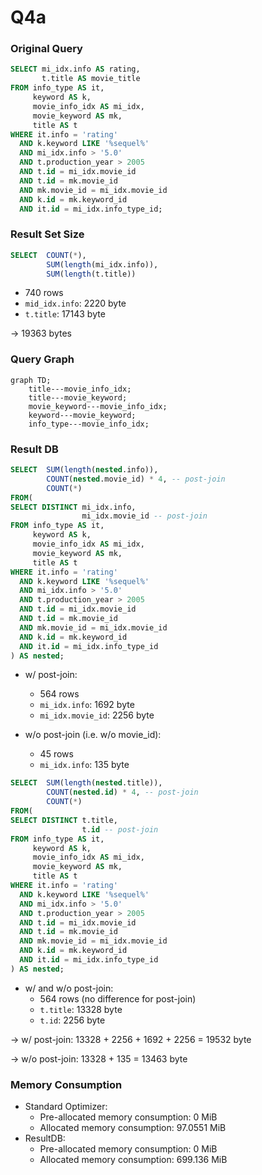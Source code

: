 # Q4a

### Original Query
```sql
SELECT mi_idx.info AS rating,
       t.title AS movie_title
FROM info_type AS it,
     keyword AS k,
     movie_info_idx AS mi_idx,
     movie_keyword AS mk,
     title AS t
WHERE it.info = 'rating'
  AND k.keyword LIKE '%sequel%'
  AND mi_idx.info > '5.0'
  AND t.production_year > 2005
  AND t.id = mi_idx.movie_id
  AND t.id = mk.movie_id
  AND mk.movie_id = mi_idx.movie_id
  AND k.id = mk.keyword_id
  AND it.id = mi_idx.info_type_id;
```
### Result Set Size
```sql
SELECT  COUNT(*),
        SUM(length(mi_idx.info)),
        SUM(length(t.title))
```
* 740 rows
* `mid_idx.info`: 2220 byte
* `t.title`: 17143 byte

$\rightarrow$ 19363 bytes

### Query Graph

```mermaid
graph TD;
    title---movie_info_idx;
    title---movie_keyword;
    movie_keyword---movie_info_idx;
    keyword---movie_keyword;
    info_type---movie_info_idx;
```

### Result DB
```sql
SELECT  SUM(length(nested.info)),
        COUNT(nested.movie_id) * 4, -- post-join
        COUNT(*)
FROM(
SELECT DISTINCT mi_idx.info,
                mi_idx.movie_id -- post-join
FROM info_type AS it,
     keyword AS k,
     movie_info_idx AS mi_idx,
     movie_keyword AS mk,
     title AS t
WHERE it.info = 'rating'
  AND k.keyword LIKE '%sequel%'
  AND mi_idx.info > '5.0'
  AND t.production_year > 2005
  AND t.id = mi_idx.movie_id
  AND t.id = mk.movie_id
  AND mk.movie_id = mi_idx.movie_id
  AND k.id = mk.keyword_id
  AND it.id = mi_idx.info_type_id
) AS nested;
```
* w/ post-join:
    * 564 rows
    * `mi_idx.info`: 1692 byte
    * `mi_idx.movie_id`: 2256 byte

* w/o post-join (i.e. w/o movie_id):
    * 45 rows
    * `mi_idx.info`: 135 byte

```sql
SELECT  SUM(length(nested.title)),
        COUNT(nested.id) * 4, -- post-join
        COUNT(*)
FROM(
SELECT DISTINCT t.title,
                t.id -- post-join
FROM info_type AS it,
     keyword AS k,
     movie_info_idx AS mi_idx,
     movie_keyword AS mk,
     title AS t
WHERE it.info = 'rating'
  AND k.keyword LIKE '%sequel%'
  AND mi_idx.info > '5.0'
  AND t.production_year > 2005
  AND t.id = mi_idx.movie_id
  AND t.id = mk.movie_id
  AND mk.movie_id = mi_idx.movie_id
  AND k.id = mk.keyword_id
  AND it.id = mi_idx.info_type_id
) AS nested;
```
* w/ and w/o post-join:
    * 564 rows (no difference for post-join)
    * `t.title`: 13328 byte
    * `t.id`: 2256 byte

$\rightarrow$ w/ post-join: 13328 + 2256 + 1692 + 2256 = 19532 byte

$\rightarrow$ w/o post-join: 13328 + 135 = 13463 byte


### Memory Consumption
* Standard Optimizer:
    * Pre-allocated memory consumption: 0 MiB
    * Allocated memory consumption: 97.0551 MiB
* ResultDB:
    * Pre-allocated memory consumption: 0 MiB
    * Allocated memory consumption: 699.136 MiB
